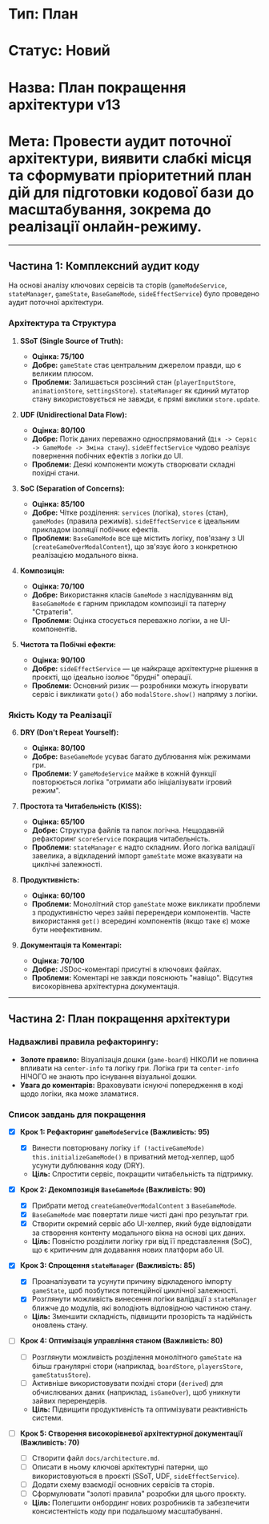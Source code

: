 # Тип: План
# Статус: Новий
# Назва: План покращення архітектури v13
# Мета: Провести аудит поточної архітектури, виявити слабкі місця та сформувати пріоритетний план дій для підготовки кодової бази до масштабування, зокрема до реалізації онлайн-режиму.

---

## Частина 1: Комплексний аудит коду

На основі аналізу ключових сервісів та сторів (`gameModeService`, `stateManager`, `gameState`, `BaseGameMode`, `sideEffectService`) було проведено аудит поточної архітектури.

### Архітектура та Структура

1.  **SSoT (Single Source of Truth):**
    *   **Оцінка: 75/100**
    *   **Добре:** `gameState` стає центральним джерелом правди, що є великим плюсом.
    *   **Проблеми:** Залишається розсіяний стан (`playerInputStore`, `animationStore`, `settingsStore`). `stateManager` як єдиний мутатор стану використовується не завжди, є прямі виклики `store.update`.

2.  **UDF (Unidirectional Data Flow):**
    *   **Оцінка: 80/100**
    *   **Добре:** Потік даних переважно односпрямований (`Дія -> Сервіс -> GameMode -> Зміна стану`). `sideEffectService` чудово реалізує повернення побічних ефектів з логіки до UI.
    *   **Проблеми:** Деякі компоненти можуть створювати складні похідні стани.

3.  **SoC (Separation of Concerns):**
    *   **Оцінка: 85/100**
    *   **Добре:** Чітке розділення: `services` (логіка), `stores` (стан), `gameModes` (правила режимів). `sideEffectService` є ідеальним прикладом ізоляції побічних ефектів.
    *   **Проблеми:** `BaseGameMode` все ще містить логіку, пов'язану з UI (`createGameOverModalContent`), що зв'язує його з конкретною реалізацією модального вікна.

4.  **Композиція:**
    *   **Оцінка: 70/100**
    *   **Добре:** Використання класів `GameMode` з наслідуванням від `BaseGameMode` є гарним прикладом композиції та патерну "Стратегія".
    *   **Проблеми:** Оцінка стосується переважно логіки, а не UI-компонентів.

5.  **Чистота та Побічні ефекти:**
    *   **Оцінка: 90/100**
    *   **Добре:** `sideEffectService` — це найкраще архітектурне рішення в проєкті, що ідеально ізолює "брудні" операції.
    *   **Проблеми:** Основний ризик — розробники можуть ігнорувати сервіс і викликати `goto()` або `modalStore.show()` напряму з логіки.

### Якість Коду та Реалізації

6.  **DRY (Don't Repeat Yourself):**
    *   **Оцінка: 80/100**
    *   **Добре:** `BaseGameMode` усуває багато дублювання між режимами гри.
    *   **Проблеми:** У `gameModeService` майже в кожній функції повторюється логіка "отримати або ініціалізувати ігровий режим".

7.  **Простота та Читабельність (KISS):**
    *   **Оцінка: 65/100**
    *   **Добре:** Структура файлів та папок логічна. Нещодавній рефакторинг `scoreService` покращив читабельність.
    *   **Проблеми:** `stateManager` є надто складним. Його логіка валідації завелика, а відкладений імпорт `gameState` може вказувати на циклічні залежності.

8.  **Продуктивність:**
    *   **Оцінка: 60/100**
    *   **Проблеми:** Монолітний стор `gameState` може викликати проблеми з продуктивністю через зайві перерендери компонентів. Часте використання `get()` всередині компонентів (якщо таке є) може бути неефективним.

9.  **Документація та Коментарі:**
    *   **Оцінка: 70/100**
    *   **Добре:** JSDoc-коментарі присутні в ключових файлах.
    *   **Проблеми:** Коментарі не завжди пояснюють "навіщо". Відсутня високорівнева архітектурна документація.

---

## Частина 2: План покращення архітектури

### Надважливі правила рефакторингу:
- **Золоте правило:** Візуалізація дошки (`game-board`) НІКОЛИ не повинна впливати на `center-info` та логіку гри. Логіка гри та `center-info` НІЧОГО не знають про існування візуальної дошки.
- **Увага до коментарів:** Враховувати існуючі попередження в коді щодо логіки, яка може зламатися.

### Список завдань для покращення

- [x] **Крок 1: Рефакторинг `gameModeService` (Важливість: 95)**
  - [x] Винести повторювану логіку `if (!activeGameMode) this.initializeGameMode()` в приватний метод-хелпер, щоб усунути дублювання коду (DRY).
  - **Ціль:** Спростити сервіс, покращити читабельність та підтримку.

- [x] **Крок 2: Декомпозиція `BaseGameMode` (Важливість: 90)**
  - [x] Прибрати метод `createGameOverModalContent` з `BaseGameMode`.
  - [x] `BaseGameMode` має повертати лише чисті дані про результат гри.
  - [x] Створити окремий сервіс або UI-хелпер, який буде відповідати за створення контенту модального вікна на основі цих даних.
  - **Ціль:** Повністю розділити логіку гри від її представлення (SoC), що є критичним для додавання нових платформ або UI.

- [x] **Крок 3: Спрощення `stateManager` (Важливість: 85)**
  - [x] Проаналізувати та усунути причину відкладеного імпорту `gameState`, щоб позбутися потенційної циклічної залежності.
  - [x] Розглянути можливість винесення логіки валідації з `stateManager` ближче до модулів, які володіють відповідною частиною стану.
  - **Ціль:** Зменшити складність, підвищити прозорість та надійність оновлень стану.

- [ ] **Крок 4: Оптимізація управління станом (Важливість: 80)**
  - [ ] Розглянути можливість розділення монолітного `gameState` на більш гранулярні стори (наприклад, `boardStore`, `playersStore`, `gameStatusStore`).
  - [ ] Активніше використовувати похідні стори (`derived`) для обчислюваних даних (наприклад, `isGameOver`), щоб уникнути зайвих перерендерів.
  - **Ціль:** Підвищити продуктивність та оптимізувати реактивність системи.

- [ ] **Крок 5: Створення високорівневої архітектурної документації (Важливість: 70)**
  - [ ] Створити файл `docs/architecture.md`.
  - [ ] Описати в ньому ключові архітектурні патерни, що використовуються в проєкті (SSoT, UDF, `sideEffectService`).
  - [ ] Додати схему взаємодії основних сервісів та сторів.
  - [ ] Сформулювати "золоті правила" розробки для цього проєкту.
  - **Ціль:** Полегшити онбординг нових розробників та забезпечити консистентність коду при подальшому масштабуванні.